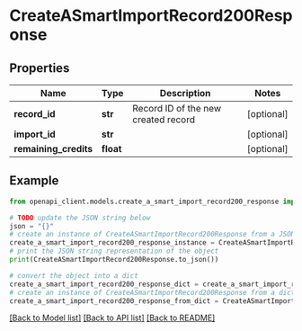 # CreateASmartImportRecord200Response


## Properties

Name | Type | Description | Notes
------------ | ------------- | ------------- | -------------
**record_id** | **str** | Record ID of the new created record | [optional] 
**import_id** | **str** |  | [optional] 
**remaining_credits** | **float** |  | [optional] 

## Example

```python
from openapi_client.models.create_a_smart_import_record200_response import CreateASmartImportRecord200Response

# TODO update the JSON string below
json = "{}"
# create an instance of CreateASmartImportRecord200Response from a JSON string
create_a_smart_import_record200_response_instance = CreateASmartImportRecord200Response.from_json(json)
# print the JSON string representation of the object
print(CreateASmartImportRecord200Response.to_json())

# convert the object into a dict
create_a_smart_import_record200_response_dict = create_a_smart_import_record200_response_instance.to_dict()
# create an instance of CreateASmartImportRecord200Response from a dict
create_a_smart_import_record200_response_from_dict = CreateASmartImportRecord200Response.from_dict(create_a_smart_import_record200_response_dict)
```
[[Back to Model list]](../README.md#documentation-for-models) [[Back to API list]](../README.md#documentation-for-api-endpoints) [[Back to README]](../README.md)


